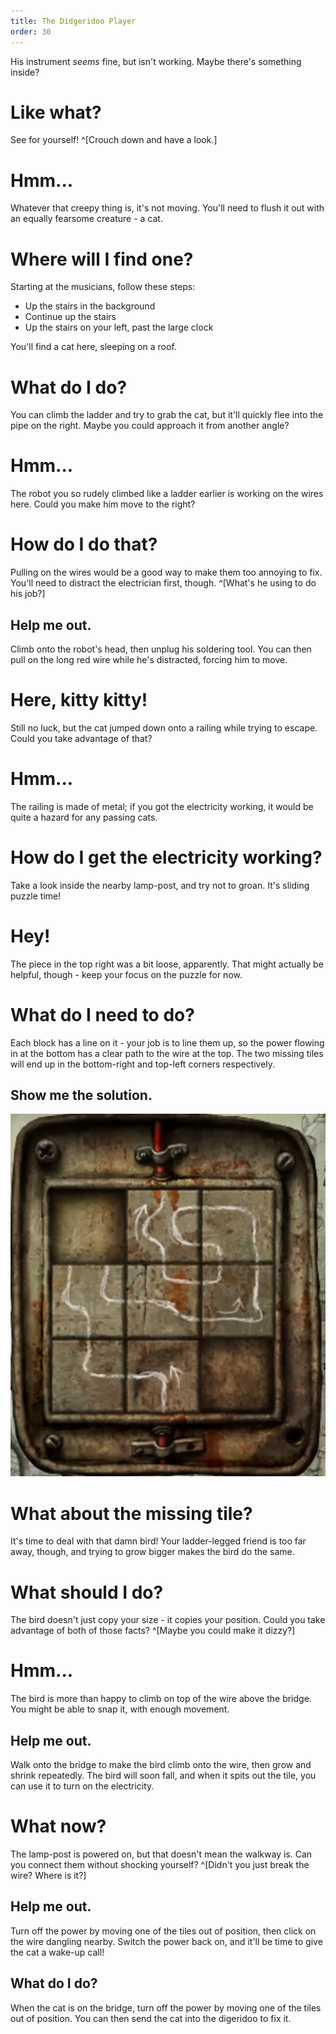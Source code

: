 ```yaml
---
title: The Didgeridoo Player
order: 30
---
```


His instrument *seems* fine, but isn't working. Maybe there's something inside?

# Like what?
See for yourself! ^[Crouch down and have a look.]

# Hmm...
Whatever that creepy thing is, it's not moving. You'll need to flush it out with an equally fearsome creature - a cat.

# Where will I find one?
Starting at the musicians, follow these steps: 
* Up the stairs in the background
* Continue up the stairs
* Up the stairs on your left, past the large clock

You'll find a cat here, sleeping on a roof.

# What do I do?
You can climb the ladder and try to grab the cat, but it'll quickly flee into the pipe on the right. Maybe you could approach it from another angle?

# Hmm...
The robot you so rudely climbed like a ladder earlier is working on the wires here. Could you make him move to the right?

# How do I do that?
Pulling on the wires would be a good way to make them too annoying to fix. You'll need to distract the electrician first, though. ^[What's he using to do his job?]

## Help me out.
Climb onto the robot's head, then unplug his soldering tool. You can then pull on the long red wire while he's distracted, forcing him to move.

# Here, kitty kitty!
Still no luck, but the cat jumped down onto a railing while trying to escape. Could you take advantage of that?

# Hmm...
The railing is made of metal; if you got the electricity working, it would be quite a hazard for any passing cats.

# How do I get the electricity working?
Take a look inside the nearby lamp-post, and try not to groan. It's sliding puzzle time!

# Hey!
The piece in the top right was a bit loose, apparently. That might actually be helpful, though - keep your focus on the puzzle for now.

# What do I need to do?
Each block has a line on it - your job is to line them up, so the power flowing in at the bottom has a clear path to the wire at the top. The two missing tiles will end up in the bottom-right and top-left corners respectively.

## Show me the solution.
![solved power puzzle](power.jpg)

# What about the missing tile?
It's time to deal with that damn bird! Your ladder-legged friend is too far away, though, and trying to grow bigger makes the bird do the same.

# What should I do?
The bird doesn't just copy your size - it copies your position. Could you take advantage of both of those facts? ^[Maybe you could make it dizzy?]

# Hmm...
The bird is more than happy to climb on top of the wire above the bridge. You might be able to snap it, with enough movement.

## Help me out.
Walk onto the bridge to make the bird climb onto the wire, then grow and shrink repeatedly. The bird will soon fall, and when it spits out the tile, you can use it to turn on the electricity.

# What now?
The lamp-post is powered on, but that doesn't mean the walkway is. Can you connect them without shocking yourself? ^[Didn't you just break the wire? Where is it?]

## Help me out.
Turn off the power by moving one of the tiles out of position, then click on the wire dangling nearby. Switch the power back on, and it'll be time to give the cat a wake-up call!

## What do I do?
When the cat is on the bridge, turn off the power by moving one of the tiles out of position. You can then send the cat into the digeridoo to fix it.
